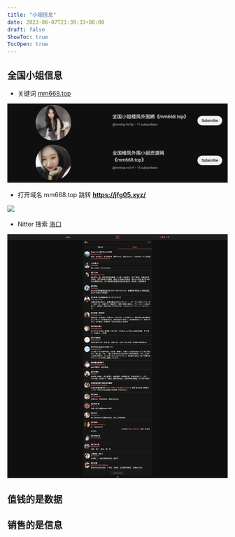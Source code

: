 ```yaml
---
title: "小姐信息"
date: 2023-06-07T21:39:33+08:00
draft: false
ShowToc: true
TocOpen: true
---
```


## 全国小姐信息

- 关键词 [mm668.top](https://www.youtube.com/results?search_query=mm668.top)

![](https://raw.githubusercontent.com/davidpythonseo/web3blog/main/content/post/images/小姐1.png)

- 打开域名 mm668.top 跳转 **https://jfg05.xyz/**

![](https://raw.githubusercontent.com/davidpythonseo/web3blog/main/content/post/images/小姐2.png)

- Nitter 搜索 [海口](https://nitter.net/search?f=users&q=%E6%B5%B7%E5%8F%A3)

![](https://raw.githubusercontent.com/davidpythonseo/web3blog/main/content/post/images/nitter海口.png)

## 值钱的是数据

## 销售的是信息